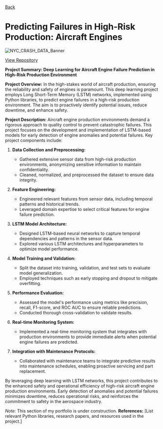 [Back](https://zenjen-devs.github.io)

# Predicting Failures in High-Risk Production: Aircraft Engines

![NYC_CRASH_DATA_Banner](https://www.adsadvance.co.uk/media/images/2022%20SUMMER/AircraftTechConnectivity-ByGoldenDayz-CpyrtSS1774733423.jpg)


[View Repository](https://github.com/zenjen-dev/deep-learning_predicting-failures/blob/main/DeepLearning_PredictiveMaintenance.ipynb) <br>

**Project Summary: Deep Learning for Aircraft Engine Failure Prediction in High-Risk Production Environment**

**Project Overview:**
In the high-stakes world of aircraft production, ensuring the reliability and safety of engines is paramount. This deep learning project employs Long Short-Term Memory (LSTM) networks, implemented using Python libraries, to predict engine failures in a high-risk production environment. The aim is to proactively identify potential issues, reduce downtime, and enhance safety.

**Project Description:**
Aircraft engine production environments demand a rigorous approach to quality control to prevent catastrophic failures. This project focuses on the development and implementation of LSTM-based models for early detection of engine anomalies and potential failures. Key project components include:

1. **Data Collection and Preprocessing:**
   - Gathered extensive sensor data from high-risk production environments, anonymizing sensitive information to maintain confidentiality.
   - Cleaned, normalized, and preprocessed the dataset to ensure data integrity.

2. **Feature Engineering:**
   - Engineered relevant features from sensor data, including temporal patterns and historical trends.
   - Leveraged domain expertise to select critical features for engine failure prediction.

3. **LSTM Model Architecture:**
   - Designed LSTM-based neural networks to capture temporal dependencies and patterns in the sensor data.
   - Explored various LSTM architectures and hyperparameters to optimize model performance.

4. **Model Training and Validation:**
   - Split the dataset into training, validation, and test sets to evaluate model generalization.
   - Employed techniques such as early stopping and dropout to mitigate overfitting.

5. **Performance Evaluation:**
   - Assessed the model's performance using metrics like precision, recall, F1-score, and ROC AUC to ensure reliable predictions.
   - Conducted thorough cross-validation to validate results.

6. **Real-time Monitoring System:**
   - Implemented a real-time monitoring system that integrates with production environments to provide immediate alerts when potential engine failures are predicted.

7. **Integration with Maintenance Protocols:**
   - Collaborated with maintenance teams to integrate predictive results into maintenance schedules, enabling proactive servicing and part replacement.

By leveraging deep learning with LSTM networks, this project contributes to the enhanced safety and operational efficiency of high-risk aircraft engine production environments. Early detection of anomalies and potential failures minimizes downtime, reduces operational risks, and reinforces the commitment to safety in the aerospace industry.

*Note*: This section of my portfolio is under construction.
**References:** [List relevant Python libraries, research papers, and resources used in the project.]
